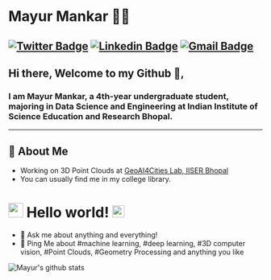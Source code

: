 # Mayur Mankar 👨‍💻

[![Twitter Badge](https://img.shields.io/badge/-@mayurmankar-1ca0f1?style=flat-square&labelColor=1ca0f1&logo=twitter&logoColor=white&link=https://twitter.com/Mayur25mankar)](https://twitter.com/Mayur25mankar) [![Linkedin Badge](https://img.shields.io/badge/-mayurmankar-blue?style=flat-square&logo=Linkedin&logoColor=white&link=https://www.linkedin.com/in/mayur-mankar-2452311b7/)](https://www.linkedin.com/in/mayur-mankar-2452311b7/)
[![Gmail Badge](https://img.shields.io/badge/-mayur25mankar@gmail.com-c14438?style=flat-square&logo=Gmail&logoColor=white&link=mailto:mayur25mankar@gmail.com)](mailto:mayur25mankar@gmail.com)
---

## Hi there, Welcome to my Github 👋,

### I am Mayur Mankar, a 4th-year undergraduate student, majoring in Data Science and Engineering at Indian Institute of Science Education and Research Bhopal.
-------
  
## 🧐 About Me

-  Working on 3D Point Clouds at [GeoAI4Cities Lab, IISER Bhopal](https://sites.google.com/iiserb.ac.in/geoai/home?authuser=0)
-  You can usually find me in my college library. 

# <img src="https://github.com/TheDudeThatCode/TheDudeThatCode/blob/master/Assets/Hi.gif" width="29px"> Hello world!&nbsp;<img src="https://github.com/TheDudeThatCode/TheDudeThatCode/blob/master/Assets/Earth.gif" width="24px">

- 💬 Ask me about anything and everything!
- 💬 Ping Me about #machine learning, #deep learning, #3D computer vision, #Point Clouds, #Geometry Processing and anything you like


![Mayur's github stats](https://github-readme-stats.vercel.app/api?username=mayur20169&show_icons=true)

<!--
**mayur20169/mayur20169** is a ✨ _special_ ✨ repository because its `README.md` (this file) appears on your GitHub profile.

🤔

-->
